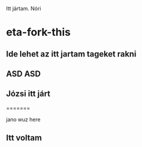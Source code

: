 Itt jártam. Nóri
# eta-fork-this

## Ide lehet az itt jartam tageket rakni
## ASD ASD

## Józsi itt járt
=======


jano wuz here
## Itt voltam

